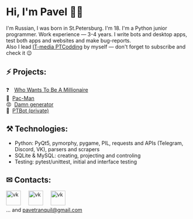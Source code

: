 # Hi, I'm Pavel 👋🏼
I'm Russian, I was born in St.Petersburg. I'm 18. I'm a Python junior programmer. Work experience — 3-4 years.
I write bots and desktop apps, test both apps and websites and make bug-reports.<br>Also I lead [IT-media PTCodding](https://ptcodding.tilda.ws) by myself — don't forget to subscribe and check it 😉

## ⚡ Projects:

❓&#12288;[Who Wants To Be A Millionaire](https://github.com/PaveTranquil/WWTBAM) <br>
👻&#160; [Pac-Man](https://github.com/Marklzzz/Pac-man) <br>
😡&#160; [Damn generator](https://github.com/PaveTranquil/damn-generator) <br>
🤖&#160; [PTBot (private)](https://github.com/PaveTranquil/ptbot)

## ⚒ Technologies:
- Python: PyQt5, pymorphy, pygame, PIL, requests and APIs (Telegram, Discord, VK), parsers and scrapers
- SQLite & MySQL: creating, projecting and controling
- Testing: pytest/unittest, initial and interface testing

## ✉ Contacts:
[<img src='https://upload.wikimedia.org/wikipedia/commons/thumb/8/83/Telegram_2019_Logo.svg/768px-Telegram_2019_Logo.svg.png' alt='vk' height='40'>](https://t.me/pavetranquil)
&#4448; [<img src='https://uc2a81cb5d56c18c040e91412213.previews.dropboxusercontent.com/p/thumb/ABGJnt4tIYZMEg1ZudLgH1o1n40tfgyZcCKofOGFjARg80AJq_FsI5R37oCLNtWoZrxOk72Axt57SKV-L8BR2uiZ8BgVPCNpBuj1X1Hn2PtZcjMshWm8omnADt4pcTArWnxwN4HlyzMIr5solp4Sf1uFRXIU2bYOlUzlA_2Lw9H1mWnqcssSgxMiCSriQ_mbTEXzXX5fmrvoMLSsJkH4-S3V1P6Z0fEzIb5csUY2FgsvnR-jDOhz1ptzjQZJv6j7ng8p5kh-pFRvLhCPqU3M5eemMRkO5pa_9UODCWnUkzCwCagvfAQ1neI80qv_C1fliJ77FIddMg0CXMY-fuxuwX1Uh63tNS9RDY0OWIWTxCYw6A/p.png' alt='vk' height='40'>](https://vk.me/pavetranquil)
&#4448; [<img src='https://discord.com/assets/2c21aeda16de354ba5334551a883b481.png' alt='vk' height='40'>](https://discord.com/users/550713735686127626) <br>
... and pavetranquil@gmail.com

